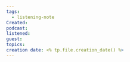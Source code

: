 ```yaml
---
tags:
  - listening-note
Created: 
podcast: 
listened: 
guest: 
topics:
creation date: <% tp.file.creation_date() %>
---
```

